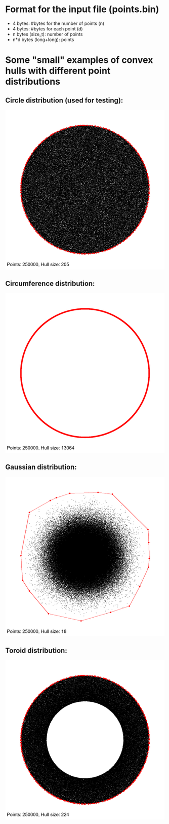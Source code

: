 # Format for the input file (points.bin)
- 4 bytes: #bytes for the number of points (n)
- 4 bytes: #bytes for each point (d)
- n bytes (size_t): number of points
- n*d bytes (long+long): points

# Some "small" examples of convex hulls with different point distributions

## Circle distribution (used for testing):
![Circle distribution](results/circle_250k.png)

## Circumference distribution:
![Circumference distribution](results/circumference_250k.png)

## Gaussian distribution:
![Gaussian distribution](results/gaussian_250k.png)

## Toroid distribution:
![Toroid distribution](results/toroid_250k.png)